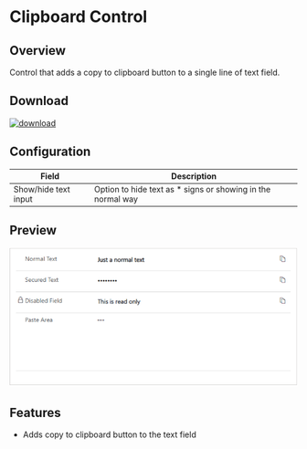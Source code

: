 # Clipboard Control

## Overview

Control that adds a copy to clipboard button to a single line of text field.

## Download

[![download](https://user-images.githubusercontent.com/14048382/27844360-c7ea9670-6174-11e7-8658-80d356c1ba8f.png)](https://github.com/DynamicsNinja/PCF-Clipboard-Control/releases/latest)

## Configuration

| Field                | Description                                                 |
| -------------------- | ----------------------------------------------------------- |
| Show/hide text input | Option to hide text as * signs or showing in the normal way |

## Preview

![](docs/Clipboard-Control.gif)

## Features

- Adds copy to clipboard button to the text field